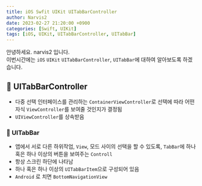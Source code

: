 ```yaml
---
title: iOS Swfit UIKit UITabBarController
author: Narvis2
date: 2023-02-27 21:20:00 +0900
categories: [Swift, UIKit]
tags: [iOS, UIKit, UITabBarController, UITabBar]
---
```


안녕하세요. narvis2 입니다.  
이번시간에는 `iOS` `UIKit` `UITabBarController`, `UITabBar`에 대하여 알아보도록 하겠습니다.

## 🦋 UITabBarController

- 다중 선택 인터페이스를 관리하는 `ContainerViewController`로 선택에 따라 어떤 자식 `ViewController`를 보여줄 것인지가 결정됨
- `UIViewController`를 상속받음

### 🌸 UITabBar

- 앱에서 서로 다른 하위작업, `View`, 모드 사이의 선택을 할 수 있도록, `TabBar`에 하나 혹은 하나 이상의 버튼을 보여주는 `Controll`
- 항상 스크린 하단에 나타남
- 하나 혹은 하나 이상의 `UITabBarItem`으로 구성되어 있음
- `Android` 로 치면 `BottomNavigationView`
